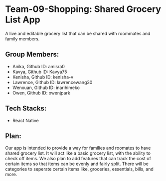 # Team-09-Shopping: Shared Grocery List App

A live and editable grocery list that can be shared with roommates and family members.

## Group Members: ##
- Anika, Github ID: amisra0
- Kavya, Github ID: Kavya75
- Kenisha, Github ID: kenisha-v
- Lawrence, Github ID: lawrencewang30
- Wenxuan, Github ID: inarihimeko
- Owen, Github ID: owenjpark

## Tech Stacks:
- React Native

## Plan:
Our app is intended to provide a way for families and roomates to have shared grocery list. It will act like a basic grocery list, with the ability to check off items. We also plan to add features that can track the cost of certain items so that items can be evenly and fairly split. There will be categories to seperate certain items like, groceries, essentials, bills, and more.
